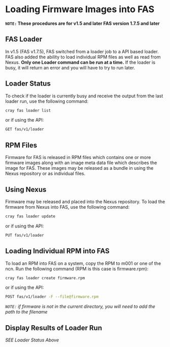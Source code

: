 # Loading Firmware Images into FAS
**`NOTE:` These procedures are for v1.5 and later FAS version 1.7.5 and later**

## FAS Loader
In v1.5 (FAS v1.7.5), FAS switched from a loader job to a API based loader.
FAS also added the ability to load individual RPM files as well as read from Nexus.
**Only one Loader command can be run at a time.**
If the loader is busy, it will return an error and you will have to try to run later.

## Loader Status
To check if the loader is currently busy and receive the output from the last loader run, use the following command:
```bash
cray fas loader list
```
or if using the API:
```bash
GET fas/v1/loader
```

## RPM Files
Firmware for FAS is released in RPM files which contains one or more firmware images along with an image meta data file which describes the image for FAS.
These images may be released as a bundle in using the Nexus repository or as individual files.

## Using Nexus
Firmware may be released and placed into the Nexus repository.
To load the firmware from Nexus into FAS, use the following command:
```bash
cray fas loader update
```
or if using the API:
```bash
PUT fas/v1/loader
```

## Loading Individual RPM into FAS
To load an RPM into FAS on a system, copy the RPM to m001 or one of the ncn.
Run the following command (RPM is this case is firmware.rpm):
```bash
cray fas loader create firmware.rpm
```
or if using the API:
```bash
POST fas/v1/loader -F --file@firmware.rpm
```
*`NOTE:` if firmware is not in the current directory, you will need to add the path to the filename*

## Display Results of Loader Run
*SEE Loader Status Above*
